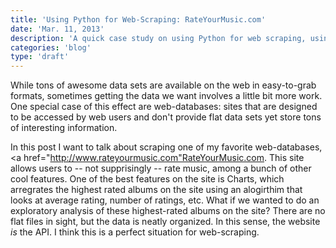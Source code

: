 ```yaml
---
title: 'Using Python for Web-Scraping: RateYourMusic.com'
date: 'Mar. 11, 2013'
description: 'A quick case study on using Python for web scraping, using the awesome rateyourmusic.com as an example.'
categories: 'blog'
type: 'draft'
---
```

While tons of awesome data sets are available on the web in easy-to-grab formats, sometimes getting the data we want involves a little bit more work. One special case of this effect are web-databases: sites that are designed to be accessed by web users and don't provide flat data sets yet store tons of interesting information. 

In this post I want to talk about scraping one of my favorite web-databases, <a href="http://www.rateyourmusic.com"RateYourMusic.com</a>. This site allows users to -- not supprisingly -- rate music, among a bunch of other cool features. One of the best features on the site is Charts, which arregrates the highest rated albums on the site using an alogirthim that looks at average rating, number of ratings, etc. What if we wanted to do an exploratory  analysis of these highest-rated albums on the site? There are no flat files in sight, but the data is neatly organized. In this sense, the website <em>is</em> the API. I think this is a perfect situation for web-scraping.


